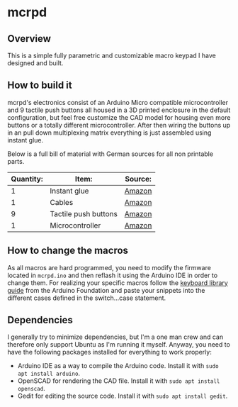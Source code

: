 # mcrpd

## Overview

This is a simple fully parametric and customizable macro keypad I have designed and built.

## How to build it

mcrpd's electronics consist of an Arduino Micro compatible microcontroller and 9 tactile push buttons all housed in a 3D printed enclosure in the default configuration, but feel free customize the CAD model for housing even more buttons or a totally different microcontroller. After then wiring the buttons up in an pull down multiplexing matrix everything is just assembled using instant glue.

Below is a full bill of material with German sources for all non printable parts.

| Quantity: | Item: | Source: |
| --- | --- | --- |
| 1 | Instant glue | [Amazon](https://www.amazon.de/Pattex-Sekundenkleber-L%C3%B6sungsmittelfreier-Gel-Kleber-Transparent/dp/B00O23B8IE) |
| 1 | Cables | [Amazon](https://www.amazon.de/Donau-Elektronik-GMBH-Original-Kupfer/dp/B01BI1G88C) |
| 9 | Tactile push buttons | [Amazon](https://www.amazon.de/PsmGoods-Momentary-Aus-Taster-Schalter-Black/dp/B01MXHXON6) |
| 1 | Microcontroller | [Amazon](https://www.amazon.de/ARCELI-Atmega32U4-bootloadered-Entwicklung-Microcontroller/dp/B07J2Q3ZD5) |

## How to change the macros

As all macros are hard programmed, you need to modify the firmware located in `mcrpd.ino` and then reflash it using the Arduino IDE in order to change them. For realizing your specific macros follow the [keyboard library guide](https://www.arduino.cc/reference/en/language/functions/usb/keyboard/) from the Arduino Foundation and paste your snippets into the different cases defined in the switch...case statement.

## Dependencies

I generally try to minimize dependencies, but I'm a one man crew and can therefore only support Ubuntu as I'm running it myself. Anyway, you need to have the following packages installed for everything to work properly:

- Arduino IDE as a way to compile the Arduino code. Install it with `sudo apt install arduino`.
- OpenSCAD for rendering the CAD file. Install it with `sudo apt install openscad`.
- Gedit for editing the source code. Install it with `sudo apt install gedit`.
